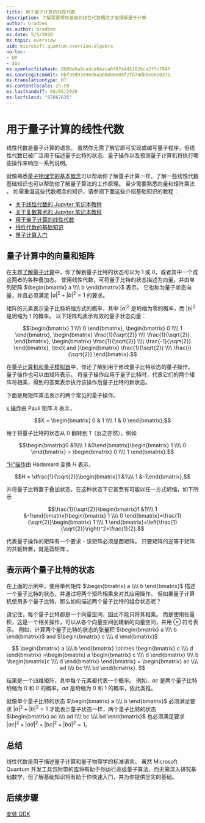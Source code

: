 ```yaml
---
title: 用于量子计算的线性代数
description: 了解需要哪些基础的线性代数概念才能理解量子计算
author: bradben
ms.author: bradben
ms.date: 5/5/2020
ms.topic: overview
uid: microsoft.quantum.overview.algebra
no-loc:
- Q#
- $$v
ms.openlocfilehash: 8b06eba9cadce84aca6f87e4451026ca2ffc794f
ms.sourcegitcommit: 6bf99d93590d6aa80490e88f2fd74dbbee8e0371
ms.translationtype: HT
ms.contentlocale: zh-CN
ms.lasthandoff: 08/06/2020
ms.locfileid: "87867635"
---
```

# <a name="linear-algebra-for-quantum-computing"></a>用于量子计算的线性代数

线性代数是量子计算的语言。 虽然你无需了解它即可实现或编写量子程序，但线性代数已被广泛用于描述量子比特的状态、量子操作以及预测量子计算机将执行哪些操作来响应一系列说明。

就像熟悉[量子物理学的基本概念](xref:microsoft.quantum.overview.understanding)可以帮助你了解量子计算一样，了解一些线性代数基础知识也可以帮助你了解量子算法的工作原理。 至少需要熟悉向量和矩阵乘法 。 如需重温这些代数概念的知识，请参阅下面这些介绍基础知识的教程：

- [关于线性代数的 Jupyter 笔记本教程](https://github.com/microsoft/QuantumKatas/tree/master/tutorials/LinearAlgebra)
- [关于复数算术的 Jupyter 笔记本教程](https://github.com/microsoft/QuantumKatas/tree/master/tutorials/ComplexArithmetic)
- [用于量子计算的线性代数](https://cds.cern.ch/record/1522001/files/978-1-4614-6336-8_BookBackMatter.pdf)
- [线性代数的基础知识](https://www.math.ubc.ca/~carrell/NB.pdf)
- [量子计算入门](https://www.codeproject.com/Articles/5155638/Quantum-Computation-Primer-Part-1#exploring-quantum-superposition)

## <a name="vectors-and-matrices-in-quantum-computing"></a>量子计算中的向量和矩阵

在主题[了解量子计算](xref:microsoft.quantum.overview.understanding)中，你了解到量子比特的状态可以为 1 或 0，或者其中一个或这两者的各种叠加态。 使用线性代数，可将量子比特的状态描述为向量，并由单列矩阵 $\begin{bmatrix} a \\\\  b \end{bmatrix}$ 表示。 它也称为量子状态向量，并且必须满足 $|a|^2 + |b|^2 = 1$ 的要求。  

矩阵的元素表示量子比特坍缩方式的概率，其中 $|a|^2$ 是坍缩为零的概率，而 $|b|^2$ 是坍缩为 1 的概率。 以下矩阵均表示有效的量子状态向量：

$$\begin{bmatrix} 1 \\\\  0 \end{bmatrix}, \begin{bmatrix} 0 \\\\  1 \end{bmatrix}, \begin{bmatrix} \frac{1}{\sqrt{2}} \\\\  \frac{1}{\sqrt{2}} \end{bmatrix}, \begin{bmatrix} \frac{1}{\sqrt{2}} \\\\  \frac{-1}{\sqrt{2}} \end{bmatrix}, \text{ and }\begin{bmatrix} \frac{1}{\sqrt{2}} \\\\  \frac{i}{\sqrt{2}} \end{bmatrix}.$$

在[量子计算机和量子模拟器](xref:microsoft.quantum.overview.simulators)中，你还了解到用于修改量子比特状态的量子操作。  量子操作也可以由矩阵表示。 将量子操作应用于量子比特时，代表它们的两个矩阵将相乘，得到的答案表示执行该操作后量子比特的新状态。  

下面是用矩阵乘法表示的两个常见的量子操作。


[`X` 操作](xref:microsoft.quantum.intrinsic.x)由 Pauli 矩阵 $X$ 表示，

$$X = \begin{bmatrix} 0 & 1 \\\\ 1 & 0 \end{bmatrix},$$
    
用于将量子比特的状态从 0 翻转到 1（反之亦然），例如

$$\begin{bmatrix}0 &1\\\\ 1 &0\end{bmatrix}\begin{bmatrix} 1 \\\\  0 \end{bmatrix} = \begin{bmatrix} 0 \\\\  1 \end{bmatrix}.$$

[“H”操作](xref:microsoft.quantum.intrinsic.h)由 Hadamard 变换 $H$ 表示，

$$H = \dfrac{1}{\sqrt{2}}\begin{bmatrix}1 &1\\\\ 1 &-1\end{bmatrix},$$

 并将量子比特置于叠加状态，在这种状态下它甚至有可能以任一方式坍缩，如下所示

$$\frac{1}{\sqrt{2}}\begin{bmatrix}1 &1\\\\ 1 &-1\end{bmatrix}\begin{bmatrix} 1 \\\\  0 \end{bmatrix}=\frac{1}{\sqrt{2}}\begin{bmatrix} 1 \\\\  1 \end{bmatrix}=\left(\frac{1}{\sqrt{2}}\right)^2=\frac{1}{2}.$$

代表量子操作的矩阵有一个要求 - 该矩阵必须是酉矩阵。 只要矩阵的逆等于矩阵的共轭转置，就是酉矩阵 。

## <a name="representing-two-qubit-states"></a>表示两个量子比特的状态

在上面的示例中，使用单列矩阵 $\begin{bmatrix} a \\\\  b \end{bmatrix}$ 描述一个量子比特的状态，并通过将两个矩阵相乘来对其应用操作。 但如果量子计算机使用多个量子比特，那么如何描述两个量子比特的组合状态呢？ 

请记住，每个量子比特都是一个向量空间，因此不能只将其相乘。 而是使用张量积，这是一个相关操作，可以从各个向量空间创建新的向量空间，并用 $\otimes$ 符号表示。 例如，计算两个量子比特的状态的张量积 $\begin{bmatrix} a \\\\  b \end{bmatrix}$ and $\begin{bmatrix} c \\\\  d \end{bmatrix}$

$$ \begin{bmatrix} a \\\\  b \end{bmatrix} \otimes \begin{bmatrix} c \\\\  d \end{bmatrix} =\begin{bmatrix} a \begin{bmatrix} c \\\\  d \end{bmatrix} \\\\ b \begin{bmatrix}c \\\\  d \end{bmatrix} \end{bmatrix} = \begin{bmatrix} ac \\\\  ad \\\\  bc \\\\  bd \end{bmatrix}. $$

结果是一个四维矩阵，其中每个元素都代表一个概率。 例如，$ac$ 是两个量子比特坍缩为 0 和 0 的概率，$ad$ 是坍缩为 0 和 1 的概率，依此类推。 

就像单个量子比特的状态 $\begin{bmatrix} a \\\\  b \end{bmatrix}$ 必须满足要求 $|a|^2 + |b|^2 = 1$ 才能表示量子状态一样，两个量子比特的状态 $\begin{bmatrix} ac \\\\  ad \\\\  bc \\\\  bd \end{bmatrix}$ 也必须满足要求 $|ac|^2 + |ad|^2 + |bc|^2+ |bd|^2 = 1$。

## <a name="summary"></a>总结

线性代数是用于描述量子计算和量子物理学的标准语言。 虽然 Microsoft Quantum 开发工具包附带的[库](xref:microsoft.quantum.libraries)将有助于你运行高级量子算法，而无需深入研究基础数学，但了解基础知识将有助于你快速入门，并为你提供坚实的基础。

## <a name="next-steps"></a>后续步骤

[安装 QDK](xref:microsoft.quantum.install)
